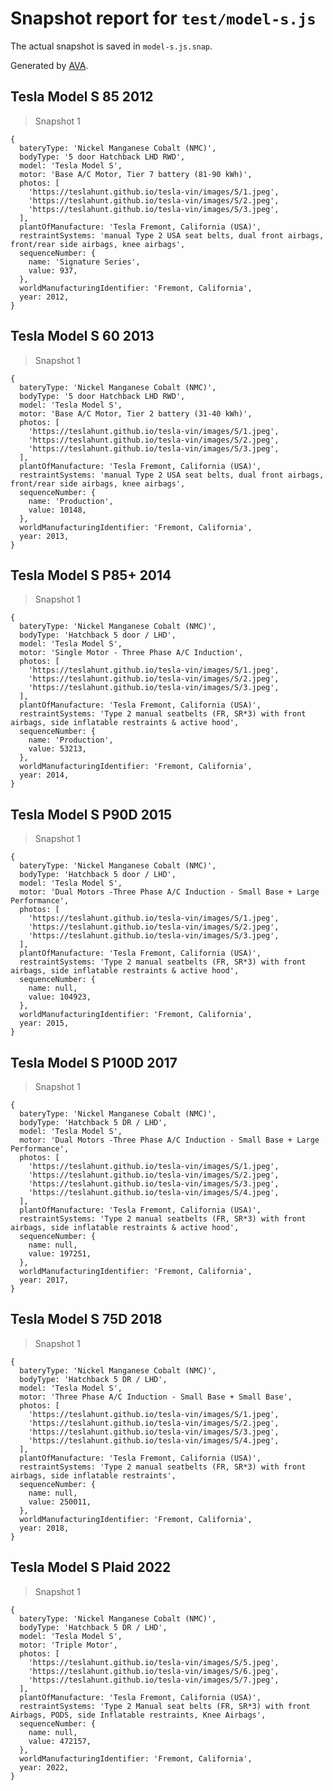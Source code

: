 # Snapshot report for `test/model-s.js`

The actual snapshot is saved in `model-s.js.snap`.

Generated by [AVA](https://avajs.dev).

## Tesla Model S 85 2012

> Snapshot 1

    {
      bateryType: 'Nickel Manganese Cobalt (NMC)',
      bodyType: '5 door Hatchback LHD RWD',
      model: 'Tesla Model S',
      motor: 'Base A/C Motor, Tier 7 battery (81-90 kWh)',
      photos: [
        'https://teslahunt.github.io/tesla-vin/images/S/1.jpeg',
        'https://teslahunt.github.io/tesla-vin/images/S/2.jpeg',
        'https://teslahunt.github.io/tesla-vin/images/S/3.jpeg',
      ],
      plantOfManufacture: 'Tesla Fremont, California (USA)',
      restraintSystems: 'manual Type 2 USA seat belts, dual front airbags, front/rear side airbags, knee airbags',
      sequenceNumber: {
        name: 'Signature Series',
        value: 937,
      },
      worldManufacturingIdentifier: 'Fremont, California',
      year: 2012,
    }

## Tesla Model S 60 2013

> Snapshot 1

    {
      bateryType: 'Nickel Manganese Cobalt (NMC)',
      bodyType: '5 door Hatchback LHD RWD',
      model: 'Tesla Model S',
      motor: 'Base A/C Motor, Tier 2 battery (31-40 kWh)',
      photos: [
        'https://teslahunt.github.io/tesla-vin/images/S/1.jpeg',
        'https://teslahunt.github.io/tesla-vin/images/S/2.jpeg',
        'https://teslahunt.github.io/tesla-vin/images/S/3.jpeg',
      ],
      plantOfManufacture: 'Tesla Fremont, California (USA)',
      restraintSystems: 'manual Type 2 USA seat belts, dual front airbags, front/rear side airbags, knee airbags',
      sequenceNumber: {
        name: 'Production',
        value: 10148,
      },
      worldManufacturingIdentifier: 'Fremont, California',
      year: 2013,
    }

## Tesla Model S P85+ 2014

> Snapshot 1

    {
      bateryType: 'Nickel Manganese Cobalt (NMC)',
      bodyType: 'Hatchback 5 door / LHD',
      model: 'Tesla Model S',
      motor: 'Single Motor - Three Phase A/C Induction',
      photos: [
        'https://teslahunt.github.io/tesla-vin/images/S/1.jpeg',
        'https://teslahunt.github.io/tesla-vin/images/S/2.jpeg',
        'https://teslahunt.github.io/tesla-vin/images/S/3.jpeg',
      ],
      plantOfManufacture: 'Tesla Fremont, California (USA)',
      restraintSystems: 'Type 2 manual seatbelts (FR, SR*3) with front airbags, side inflatable restraints & active hood',
      sequenceNumber: {
        name: 'Production',
        value: 53213,
      },
      worldManufacturingIdentifier: 'Fremont, California',
      year: 2014,
    }

## Tesla Model S P90D 2015

> Snapshot 1

    {
      bateryType: 'Nickel Manganese Cobalt (NMC)',
      bodyType: 'Hatchback 5 door / LHD',
      model: 'Tesla Model S',
      motor: 'Dual Motors -Three Phase A/C Induction - Small Base + Large Performance',
      photos: [
        'https://teslahunt.github.io/tesla-vin/images/S/1.jpeg',
        'https://teslahunt.github.io/tesla-vin/images/S/2.jpeg',
        'https://teslahunt.github.io/tesla-vin/images/S/3.jpeg',
      ],
      plantOfManufacture: 'Tesla Fremont, California (USA)',
      restraintSystems: 'Type 2 manual seatbelts (FR, SR*3) with front airbags, side inflatable restraints & active hood',
      sequenceNumber: {
        name: null,
        value: 104923,
      },
      worldManufacturingIdentifier: 'Fremont, California',
      year: 2015,
    }

## Tesla Model S P100D 2017

> Snapshot 1

    {
      bateryType: 'Nickel Manganese Cobalt (NMC)',
      bodyType: 'Hatchback 5 DR / LHD',
      model: 'Tesla Model S',
      motor: 'Dual Motors -Three Phase A/C Induction - Small Base + Large Performance',
      photos: [
        'https://teslahunt.github.io/tesla-vin/images/S/1.jpeg',
        'https://teslahunt.github.io/tesla-vin/images/S/2.jpeg',
        'https://teslahunt.github.io/tesla-vin/images/S/3.jpeg',
        'https://teslahunt.github.io/tesla-vin/images/S/4.jpeg',
      ],
      plantOfManufacture: 'Tesla Fremont, California (USA)',
      restraintSystems: 'Type 2 manual seatbelts (FR, SR*3) with front airbags, side inflatable restraints & active hood',
      sequenceNumber: {
        name: null,
        value: 197251,
      },
      worldManufacturingIdentifier: 'Fremont, California',
      year: 2017,
    }

## Tesla Model S 75D 2018

> Snapshot 1

    {
      bateryType: 'Nickel Manganese Cobalt (NMC)',
      bodyType: 'Hatchback 5 DR / LHD',
      model: 'Tesla Model S',
      motor: 'Three Phase A/C Induction - Small Base + Small Base',
      photos: [
        'https://teslahunt.github.io/tesla-vin/images/S/1.jpeg',
        'https://teslahunt.github.io/tesla-vin/images/S/2.jpeg',
        'https://teslahunt.github.io/tesla-vin/images/S/3.jpeg',
        'https://teslahunt.github.io/tesla-vin/images/S/4.jpeg',
      ],
      plantOfManufacture: 'Tesla Fremont, California (USA)',
      restraintSystems: 'Type 2 manual seatbelts (FR, SR*3) with front airbags, side inflatable restraints',
      sequenceNumber: {
        name: null,
        value: 250011,
      },
      worldManufacturingIdentifier: 'Fremont, California',
      year: 2018,
    }

## Tesla Model S Plaid 2022

> Snapshot 1

    {
      bateryType: 'Nickel Manganese Cobalt (NMC)',
      bodyType: 'Hatchback 5 DR / LHD',
      model: 'Tesla Model S',
      motor: 'Triple Motor',
      photos: [
        'https://teslahunt.github.io/tesla-vin/images/S/5.jpeg',
        'https://teslahunt.github.io/tesla-vin/images/S/6.jpeg',
        'https://teslahunt.github.io/tesla-vin/images/S/7.jpeg',
      ],
      plantOfManufacture: 'Tesla Fremont, California (USA)',
      restraintSystems: 'Type 2 Manual seat belts (FR, SR*3) with front Airbags, PODS, side Inflatable restraints, Knee Airbags',
      sequenceNumber: {
        name: null,
        value: 472157,
      },
      worldManufacturingIdentifier: 'Fremont, California',
      year: 2022,
    }
